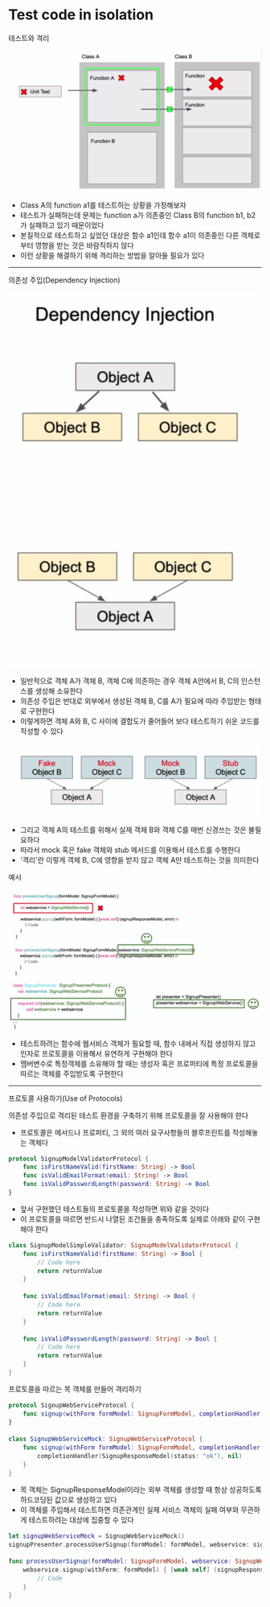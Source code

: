 # Test code in isolation

테스트와 격리

![#isolation-intro](./imgs/test-code-in-isolation/isolation-intro.png)
* Class A의 function a1를 테스트하는 상황을 가정해보자
* 테스트가 실패하는데 문제는 function a가 의존중인 Class B의 function b1, b2가 실패하고 있기 때문이었다
* 본질적으로 테스트하고 싶었던 대상은 함수 a1인데 함수 a1이 의존중인 다른 객체로부터 영향을 받는 것은 바람직하지 않다
* 이런 상황을 해결하기 위해 격리하는 방법을 알아둘 필요가 있다

---

의존성 주입(Dependency Injection) 

![#di](./imgs/test-code-in-isolation/di.png)
* 일반적으로 객체 A가 객체 B, 객체 C에 의존하는 경우 객체 A안에서 B, C의 인스턴스를 생성해 소유한다
* 의존성 주입은 반대로 외부에서 생성된 객체 B, C를 A가 필요에 따라 주입받는 형태로 구현한다
* 이렇게하면 객체 A와 B, C 사이에 결합도가 줄어들어 보다 테스트하기 쉬운 코드를 작성할 수 있다

![#mock-fake-stub](./imgs/test-code-in-isolation/mock-fake-stub.png)
* 그리고 객체 A의 테스트를 위해서 실제 객체 B와 객체 C를 매번 신경쓰는 것은 불필요하다
* 따라서 mock 혹은 fake 객체와 stub 메서드를 이용해서 테스트를 수행한다
* '격리'란 이렇게 객체 B, C에 영향을 받지 않고 객체 A만 테스트하는 것을 의미한다

예시 

![#implements-di](./imgs/test-code-in-isolation/implements-di.png)
* 테스트하려는 함수에 웹서비스 객체가 필요할 때, 함수 내에서 직접 생성하지 않고 인자로 프로토콜을 이용해서 유연하게 구현해야 한다
* 멤버변수로 특정객체를 소유해야 할 때는 생성자 혹은 프로퍼티에 특정 프로토콜을 따르는 객체를 주입받도록 구현한다

---

프로토콜 사용하기(Use of Protocols)

의존성 주입으로 격리된 테스트 환경을 구축하기 위해 프로토콜을 잘 사용해야 한다
* 프로토콜은 메서드나 프로퍼티, 그 외의 여러 요구사항들의 블루프린트를 작성해놓는 객체다

```swift
protocol SignupModelValidatorProtocol {
    func isFirstNameValid(firstName: String) -> Bool
    func isValidEmailFormat(email: String) -> Bool
    func isValidPasswordLength(password: String) -> Bool
}
```
* 앞서 구현했던 테스트들의 프로토콜을 작성하면 위와 같을 것이다
* 이 프로토콜을 따르면 반드시 나열된 조건들을 충족하도록 실제로 아래와 같이 구현해야 한다

```swift
class SignupModelSimpleValidator: SignupModelValidatorProtocol {
    func isFirstNameValid(firstName: String) -> Bool {
        // Code here
        return returnValue
    }

    func isValidEmailFormat(email: String) -> Bool {
        // Code here
        return returnValue
    }

    func isValidPasswordLength(password: String) -> Bool {
        // Code here
        return returnValue
    }
}
```

프로토콜을 따르는 목 객체를 만들어 격리하기

```swift
protocol SignupWebServiceProtocol {
    func signup(withForm formModel: SignupFormModel, completionHandler: @escaping (SignupResponseModel?, SignupErrors?) -> Void)
}

class SignupWebServiceMock: SignupWebServiceProtocol {
    func signup(withForm formModel: SignupFormModel, completionHandler: @escaping (SignupResponseModel?, SignupErrors?) -> Void) {
        completionHandler(SignupResponseModel(status: "ok"), nil)
    }
}
```
* 목 객체는 SignupResponseModel이라는 외부 객체를 생성할 때 항상 성공하도록 하드코딩된 값으로 생성하고 있다
* 이 객체를 주입해서 테스트하면 의존관계인 실제 서비스 객체의 실패 여부와 무관하게 테스트하려는 대상에 집중할 수 있다

```swift
let signupWebServiceMock = SignupWebServiceMock()
signupPresenter.processUserSignup(formModel: formModel, webservice: signupWebServiceMock) // Inject mock

func processUserSignup(formModel: SignupFormModel, webservice: SignupWebServiceProtocol) {
    webservice.signup(withForm: formModel) { [weak self] (signupResponseModel, error) in
        // Code
    }
}
```

